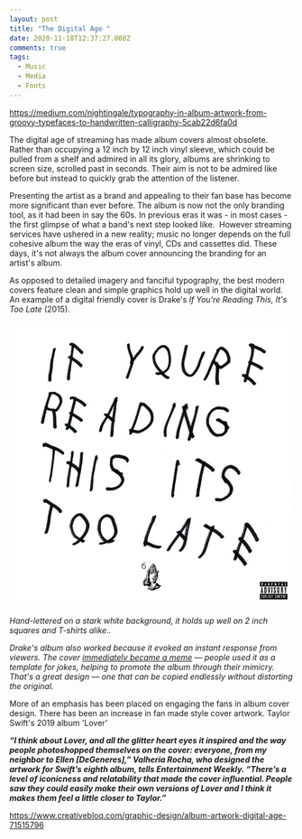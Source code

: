 ```yaml
---
layout: post
title: "The Digital Age "
date: 2020-11-18T12:37:27.008Z
comments: true
tags:
  - Music
  - Media
  - Fonts
---
```

https://medium.com/nightingale/typography-in-album-artwork-from-groovy-typefaces-to-handwritten-calligraphy-5cab22d6fa0d 

The digital age of streaming has made album covers almost obsolete. Rather than occupying a 12 inch by 12 inch vinyl sleeve, which could be pulled from a shelf and admired in all its glory, albums are shrinking to screen size, scrolled past in seconds. Their aim is not to be admired like before but instead to quickly grab the attention of the listener.

Presenting the artist as a brand and appealing to their fan base has become more significant than ever before. The album is now not the only branding tool, as it had been in say the 60s. In previous eras it was - in most cases - the first glimpse of what a band's next step looked like.  However streaming services have ushered in a new reality; music no longer depends on the full cohesive album the way the eras of vinyl, CDs and cassettes did. These days, it's not always the album cover announcing the branding for an artist's album.

As opposed to detailed imagery and fanciful typography, the best modern covers feature clean and simple graphics hold up well in the digital world. An example of a digital friendly cover is Drake's *If You're Reading This, It's Too Late* (2015). 

![If You're Reading This It's Too Late (2015)](../uploads/drake.jpg "If You're Reading This It's Too Late (2015)")

*Hand-lettered on a stark white background, it holds up well on 2 inch squares and T-shirts alike..*

*Drake's album also worked because it evoked an instant response from viewers. The cover [immediately became a meme](http://fusion.net/list/50583/15-of-the-best-drake-if-youre-reading-this-album-cover-parodies/) — people used it as a template for jokes, helping to promote the album through their mimicry. That's a great design — one that can be copied endlessly without distorting the original.*

More of an emphasis has been placed on engaging the fans in album cover design. There has been an increase in fan made style cover artwork. Taylor Swift's 2019 album 'Lover'  



***“I think about Lover, and all the glitter heart eyes it inspired and the way people photoshopped themselves on the cover: everyone, from my neighbor to Ellen \[DeGeneres],” Valheria Rocha, who designed the artwork for Swift’s eighth album, tells Entertainment Weekly. “There’s a level of iconicness and relatability that made the cover influential. People saw they could easily make their own versions of Lover and I think it makes them feel a little closer to Taylor.”***



https://www.creativebloq.com/graphic-design/album-artwork-digital-age-71515796